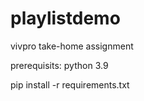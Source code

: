 # playlistdemo
vivpro take-home assignment

prerequisits:
python 3.9

pip install -r requirements.txt

